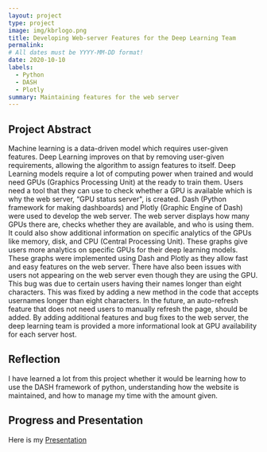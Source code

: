 ```yaml
---
layout: project
type: project
image: img/kbrlogo.png
title: Developing Web-server Features for the Deep Learning Team 
permalink: 
# All dates must be YYYY-MM-DD format!
date: 2020-10-10
labels:
  - Python
  - DASH
  - Plotly
summary: Maintaining features for the web server
---
```


## Project Abstract

Machine learning is a data-driven model which requires user-given features. Deep Learning improves on that by removing user-given requirements, allowing the algorithm to assign features to itself.  Deep Learning models require a lot of computing power when trained and would need GPUs (Graphics Processing Unit) at the ready to train them. Users need a tool that they can use to check whether a GPU is available which is why the web server, “GPU status server", is created. Dash (Python framework for making dashboards) and Plotly (Graphic Engine of Dash) were used to develop the web server. The web server displays how many GPUs there are, checks whether they are available, and who is using them. It could also show additional information on specific analytics of the GPUs like memory, disk, and CPU (Central Processing Unit). These graphs give users more analytics on specific GPUs for their deep learning models. These graphs were implemented using Dash and Plotly as they allow fast and easy features on the web server. There have also been issues with users not appearing on the web server even though they are using the GPU. This bug was due to certain users having their names longer than eight characters. This was fixed by adding a new method in the code that accepts usernames longer than eight characters. In the future, an auto-refresh feature that does not need users to manually refresh the page, should be added. By adding additional features and bug fixes to the web server, the deep learning team is provided a more informational look at GPU availability for each server host. 

## Reflection

I have learned a lot from this project whether it would be learning how to use the DASH framework of python, understanding how the website is maintained, and how to manage my time with the amount given.

## Progress and Presentation

Here is my [Presentation](https://docs.google.com/presentation/d/1yPRs8vxF040HdUPke632nkWaMuBigXCOH5ZVoUWNmzE/edit?usp=sharing)
